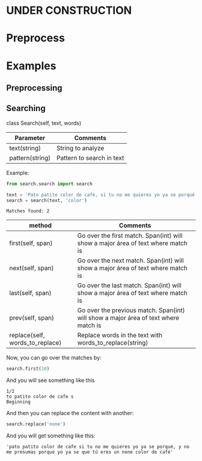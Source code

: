 # UNDER CONSTRUCTION
# Preprocess

# Examples

## Preprocessing


## Searching

class Search(self, text, words)

Parameter         | Comments
------------------|---------
text(string)      | String to analyze
pattern(string)   | Pattern to search in text

 
Example:
```python
from search.search import search

text = 'Pato patito color de café, si tu no me quieres yo ya se porqué, y no me presumas porque yo ya se que tú eres un pato color de café'
search = search(text, 'color')
```

```
Matches found: 2
```

method                         | Comments
-------------------------------|---------
first(self, span)              | Go over the first match. Span(int) will show a major área of text where match is
next(self, span)               | Go over the next match. Span(int) will show a major área of text where match is
last(self, span)               | Go over the last match. Span(int) will show a major área of text where match is
prev(self, span)               | Go over the previous match. Span(int) will show a major área of text where match is
replace(self, words_to_replace)| Replace words in the text with words_to_replace(string)

Now, you can go over the matches by:

```python
search.first(10)
```
And you will see something like this
```
1/2
to patito color de cafe s
Beginning
```
And then you can replace the content with another:
```python
search.replace('none')
```
And you will get something like this:
```
'pato patito color de cafe si tu no me quieres yo ya se porqué, y no me presumas porque yo ya se que tú eres un none color de café'
```
